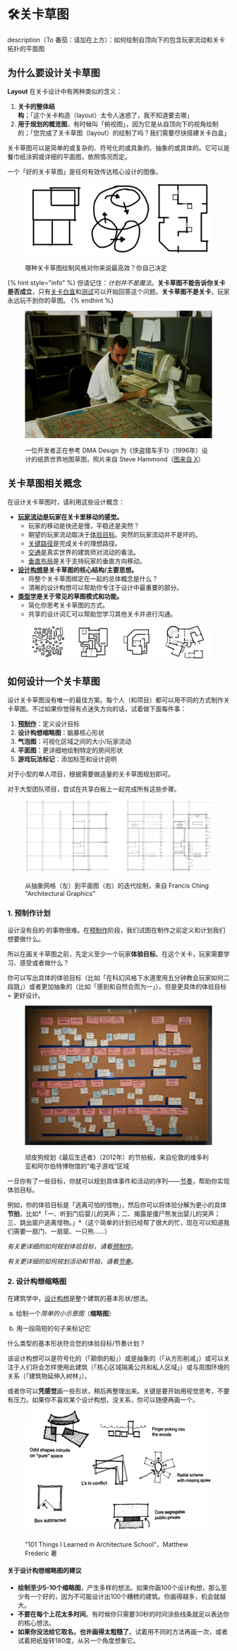 # 🛠️关卡草图

description（To 番茄：请加在上方）：如何绘制自顶向下的包含玩家流动和关卡拓扑的平面图

## 为什么要设计关卡草图

**Layout** 在关卡设计中有两种类似的含义：

1. **关卡的整体结构**；「这个关卡构造（layout）太令人迷惑了，我不知道要去哪」
2. **用于规划的概览图**，有时候叫「俯视图」，因为它是从自顶向下的视角绘制的；「您完成了关卡草图（layout）的绘制了吗？我们需要尽快搭建关卡白盒」

关卡草图可以是简单的或复杂的、符号化的或具象的、抽象的或具体的。它可以是餐巾纸涂鸦或详细的平面图，依照情况而定。

一个「好的关卡草图」是任何有效传达核心设计的图像。

<figure><img src="../../.gitbook/assets/image (29).png" alt=""><figcaption><p>哪种关卡草图绘制风格对你来说最高效？你自己决定</p></figcaption></figure>

{% hint style="info" %}
但请记住：*计划并不是魔法*。**关卡草图不能告诉你关卡是否成立**，只有[关卡白盒](../blockout/README.md)和[测试](../blockout/playtesting/README.md)可以开始回答这个问题。**关卡草图不是关卡**，玩家永远玩不到你的草图。
{% endhint %}

<figure><img src="../../.gitbook/assets/image (30).png" alt=""><figcaption><p>一位开发者正在参考 DMA Design 为《侠盗猎车手1》（1996年）设计的纸质世界地图草图，照片来自 Steve Hammond（<a href="https://twitter.com/snap2grid/status/1597157105726853121">图来自 X</a>）</p></figcaption></figure>

## 关卡草图相关概念

在设计关卡草图时，请利用这些设计概念：

- **[玩家流动](flow/README.md)是玩家在关卡里移动的感觉。**
  - 玩家的移动是快还是慢，平稳还是突然？
  - 期望的玩家流动取决于[体验目标](../pre_production/README.md/#experience-goals)。突然的玩家流动并不是坏的。
  - [关键路径](critical_path.md)是完成关卡的理想路径。
  - [交通](flow/critical_path.md)是真实世界的建筑师对流动的看法。
  - [垂直布局](flow/verticality.md)是关于支持玩家的垂直方向移动。
- **[设计构想](parti.md)是关卡草图的核心结构/主要思想。**
  - 将整个关卡草图绑定在一起的总体概念是什么？
  - 清晰的设计构想可以帮助你专注于设计中最重要的部分。
- **[类型学](typology/README.md)是关于常见的草图模式和功能。**
  - 简化你思考关卡草图的方式。
  - 共享的设计词汇可以帮助您学习其他关卡并进行沟通。

<figure><img src="../../.gitbook/assets/image (31).png" alt=""></figure>

## 如何设计一个关卡草图

设计关卡草图没有唯一的最佳方案。每个人（和项目）都可以用不同的方式制作关卡草图。不过如果你觉得有点迷失方向的话，试着做下面每件事：

1. **[预制作](../pre_production/README.md)**：定义设计目标
2. **设计构想缩略图**：脑暴核心形状
3. **气泡图**：可视化区域之间的大小/玩家流动
4. **平面图**：更详细地绘制特定的房间形状
5. **游戏玩法标记**：添加标签和设计说明

对于小型的单人项目，根据需要做适量的关卡草图规划即可。

对于大型团队项目，尝试在共享白板上一起完成所有这些步骤。

<figure><img src="../../.gitbook/assets/image (32).png" alt=""><figcaption><p>从抽象网格（左）到平面图（右）的迭代绘制，来自 Francis Ching "Architectural Graphics"</p></figcaption></figure>

### 1. 预制作计划

设计没有目的·的事物很难。在[预制作](../pre_production/README.md)阶段，我们试图在制作之前定义和计划我们想要做什么。

所以在画关卡草图之前，先定义至少一个玩家**体验目标**。在这个关卡，玩家需要学习、感受或者做什么？

你可以写出具体的体验目标（比如「在科幻风格下水道里用五分钟教会玩家如何二段跳」）或者更加抽象的（比如「感到和自然合而为一」）。但是更具体的体验目标 = 更好设计。

<figure><img src="../../.gitbook/assets/image (1) (1).png" alt=""><figcaption><p>顽皮狗规划《最后生还者》（2012年）的节拍板，来自伦敦的维多利亚和阿尔伯特博物馆的“电子游戏”区域</p></figcaption></figure>

一旦你有了一些目标，你就可以规划具体事件和活动的序列——[节奏](../pre_production/pacing.md)，帮助你实现体验目标。

例如，你的体验目标是「逃离可怕的怪物」，然后你可以将体验分解为更小的具体**节拍**，比如*「一、听到门后婴儿的哭声；二、揭露是僵尸熊发出婴儿的哭声；三、跳出窗户逃离怪物。」*（这个简单的计划已经帮了很大的忙，现在可以知道我们需要一扇门、一扇窗、一只熊......）

*有关更详细的如何规划体验目标，请看[预制作](../pre_production/README.md)。*

*有关更详细的如何规划活动和节拍，请看[节奏](../pre_production/pacing.md)。*

### 2. 设计构想缩略图

在建筑学中，[设计构想](parti.md)是整个建筑的基本形状/想法。

​	a. 绘制一个*简单的小示意图*（**缩略图**）

​	b. 用一段简短的句子来标记它

什么类型的基本形状符合您的体验目标/节奏计划？

该设计构想可以是符号化的（「颠倒的船」）或是抽象的（「从方形削减」）或可以关注于人们将会怎样使用此建筑（「核心区域隔离公共和私人区域」）或与周围环境的关系（「建筑物延伸入树林」）。

或者你可以**凭感觉**画一些形状，稍后再整理出来。关键是要开始用视觉思考，不要有压力。如果你不喜欢某个设计构想，没关系，你可以随便再画一个。

<figure><img src="../../.gitbook/assets/image (33).png" alt=""><figcaption><p>"101 Things I Learned in Architecture School"，Matthew Frederic 著</p></figcaption></figure>

#### 关于设计构想缩略图的建议

- **绘制至少5-10个缩略图**，产生多样的想法。如果你画100个设计构想，那么至少有一个好的，因为不可能设计出100个糟糕的建筑。你画得越多，机会就越大。
- **不要在每个上花太多时间**。有时候你只需要30秒的时间涂些线条就足以表达你的核心想法。
- **如果你没法给它取名，也许画得太粗糙了**。试着用不同的方法再画一次，或者试着把纸旋转180度，从另一个角度想象它。
